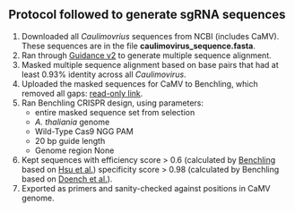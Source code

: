 ## Protocol followed to generate sgRNA sequences

1. Downloaded all *Caulimovrius* sequences from NCBI (includes CaMV).
   These sequences are in the file **caulimovirus_sequence.fasta**.
2. Ran through [Guidance v2](http://guidance.tau.ac.il/ver2/) to generate multiple sequence alignment.
3. Masked multiple sequence alignment based on base pairs that had at least 0.93% identity
   across all *Caulimovirus*.
4. Uploaded the masked sequences for CaMV to Benchling, which removed all gaps:
   [read-only link](https://benchling.com/s/If62yXXo/edit).
5. Ran Benchling CRISPR design, using parameters:
      * entire masked sequence set from selection
      * *A. thaliania* genome
      * Wild-Type Cas9 NGG PAM
      * 20 bp guide length
      * Genome region None
6. Kept sequences with efficiency score > 0.6 (calculated by [Benchling](https://benchling.com/) based on
   [Hsu et al.](http://crispr.mit.edu/about)) specificity score > 0.98 (calculated by
   Benchling based on [Doench et al.](http://www.nature.com/nbt/journal/v32/n12/abs/nbt.3026.html)).
7. Exported as primers and sanity-checked against positions in CaMV genome.
